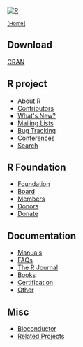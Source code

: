 <div class="row">
<div class="col-xs-4 col-sm-12">

[![R](/Rlogo.jpg)](/)

<small>[[Home]](/)</small>

## Download

[CRAN](http://cran.r-project.org/mirrors.html)

## R project

* [About R](/about.html)
* [Contributors](/contributors.html)
* [What's New?](/news.html)
* [Mailing Lists](/mail.html)
* [Bug Tracking](http://bugs.R-project.org)
* [Conferences](/conferences.html)
* [Search](/search.html)

</div>
<div class="col-xs-4 col-sm-12">

## R Foundation

* [Foundation](/foundation/)
* [Board](/foundation/board.html)
* [Members](/foundation/members.html)
* [Donors](/foundation/donors.html)
* [Donate](/foundation/donations.html)

</div>
<div class="col-xs-4 col-sm-12">

## Documentation

* [Manuals](http://cran.r-project.org/manuals.html)
* [FAQs](http://cran.r-project.org/faqs.html)
* [The R Journal](http://journal.r-project.org)
* [Books](/doc/bib/R-books.html)
* [Certification](/certification.html)
* [Other](/other-docs.html)

</div>
<div class="col-xs-4 col-sm-12">

## Misc
 
* [Bioconductor](http://www.bioconductor.org)
* [Related Projects](/other-projects.html)

</div>
</div>
